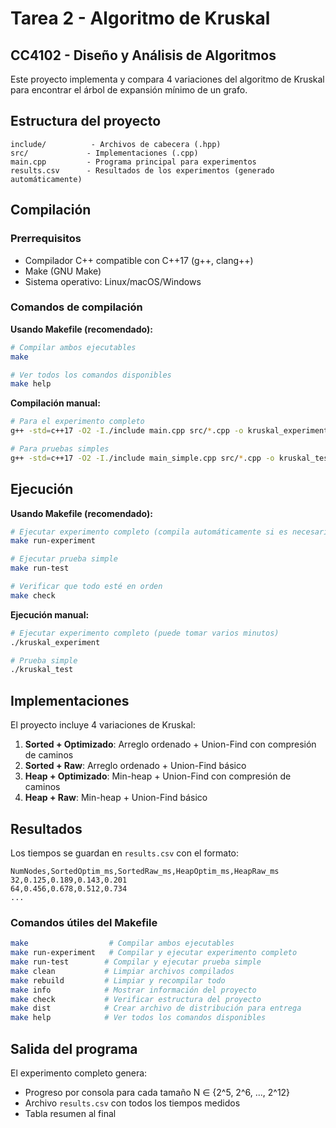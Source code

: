 # Tarea 2 - Algoritmo de Kruskal
## CC4102 - Diseño y Análisis de Algoritmos

Este proyecto implementa y compara 4 variaciones del algoritmo de Kruskal para encontrar el árbol de expansión mínimo de un grafo.

## Estructura del proyecto
```
include/          - Archivos de cabecera (.hpp)
src/             - Implementaciones (.cpp)  
main.cpp         - Programa principal para experimentos
results.csv      - Resultados de los experimentos (generado automáticamente)
```

## Compilación

### Prerrequisitos
- Compilador C++ compatible con C++17 (g++, clang++)
- Make (GNU Make)
- Sistema operativo: Linux/macOS/Windows

### Comandos de compilación

**Usando Makefile (recomendado):**
```bash
# Compilar ambos ejecutables
make

# Ver todos los comandos disponibles
make help
```

**Compilación manual:**
```bash
# Para el experimento completo
g++ -std=c++17 -O2 -I./include main.cpp src/*.cpp -o kruskal_experiment

# Para pruebas simples
g++ -std=c++17 -O2 -I./include main_simple.cpp src/*.cpp -o kruskal_test
```

## Ejecución

**Usando Makefile (recomendado):**
```bash
# Ejecutar experimento completo (compila automáticamente si es necesario)
make run-experiment

# Ejecutar prueba simple
make run-test

# Verificar que todo esté en orden
make check
```

**Ejecución manual:**
```bash
# Ejecutar experimento completo (puede tomar varios minutos)
./kruskal_experiment

# Prueba simple
./kruskal_test
```

## Implementaciones

El proyecto incluye 4 variaciones de Kruskal:

1. **Sorted + Optimizado**: Arreglo ordenado + Union-Find con compresión de caminos
2. **Sorted + Raw**: Arreglo ordenado + Union-Find básico
3. **Heap + Optimizado**: Min-heap + Union-Find con compresión de caminos  
4. **Heap + Raw**: Min-heap + Union-Find básico

## Resultados

Los tiempos se guardan en `results.csv` con el formato:
```
NumNodes,SortedOptim_ms,SortedRaw_ms,HeapOptim_ms,HeapRaw_ms
32,0.125,0.189,0.143,0.201
64,0.456,0.678,0.512,0.734
...
```

### Comandos útiles del Makefile

```bash
make                  # Compilar ambos ejecutables
make run-experiment   # Compilar y ejecutar experimento completo
make run-test        # Compilar y ejecutar prueba simple
make clean           # Limpiar archivos compilados
make rebuild         # Limpiar y recompilar todo
make info            # Mostrar información del proyecto
make check           # Verificar estructura del proyecto
make dist            # Crear archivo de distribución para entrega
make help            # Ver todos los comandos disponibles
```

## Salida del programa

El experimento completo genera:
- Progreso por consola para cada tamaño N ∈ {2^5, 2^6, ..., 2^12}
- Archivo `results.csv` con todos los tiempos medidos
- Tabla resumen al final